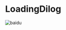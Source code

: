 # LoadingDilog
![baidu](https://static.oschina.net/uploads/space/2017/0322/164434_Y8pi_2743772.gif "百度logo")

